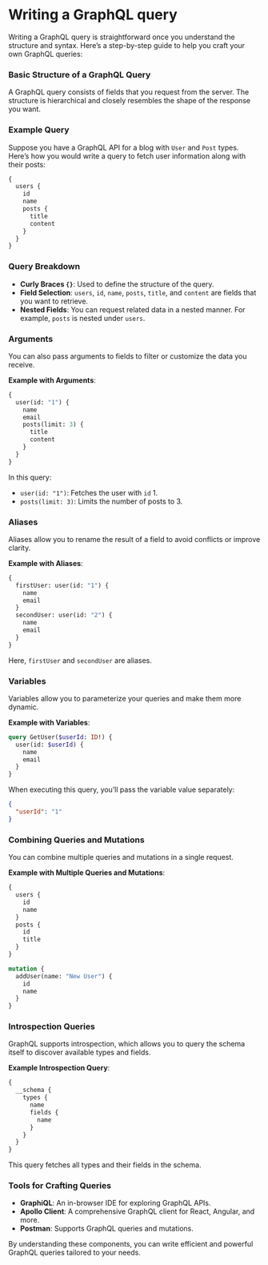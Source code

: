 # Writing a GraphQL query

Writing a GraphQL query is straightforward once you understand the structure and syntax. Here’s a step-by-step guide to help you craft your own GraphQL queries:

### Basic Structure of a GraphQL Query
A GraphQL query consists of fields that you request from the server. The structure is hierarchical and closely resembles the shape of the response you want.

### Example Query
Suppose you have a GraphQL API for a blog with `User` and `Post` types. Here’s how you would write a query to fetch user information along with their posts:

```graphql
{
  users {
    id
    name
    posts {
      title
      content
    }
  }
}
```

### Query Breakdown
- **Curly Braces `{}`**: Used to define the structure of the query.
- **Field Selection**: `users`, `id`, `name`, `posts`, `title`, and `content` are fields that you want to retrieve.
- **Nested Fields**: You can request related data in a nested manner. For example, `posts` is nested under `users`.

### Arguments
You can also pass arguments to fields to filter or customize the data you receive.

**Example with Arguments**:
```graphql
{
  user(id: "1") {
    name
    email
    posts(limit: 3) {
      title
      content
    }
  }
}
```
In this query:
- `user(id: "1")`: Fetches the user with `id` 1.
- `posts(limit: 3)`: Limits the number of posts to 3.

### Aliases
Aliases allow you to rename the result of a field to avoid conflicts or improve clarity.

**Example with Aliases**:
```graphql
{
  firstUser: user(id: "1") {
    name
    email
  }
  secondUser: user(id: "2") {
    name
    email
  }
}
```
Here, `firstUser` and `secondUser` are aliases.

### Variables
Variables allow you to parameterize your queries and make them more dynamic.

**Example with Variables**:
```graphql
query GetUser($userId: ID!) {
  user(id: $userId) {
    name
    email
  }
}
```
When executing this query, you’ll pass the variable value separately:

```json
{
  "userId": "1"
}
```

### Combining Queries and Mutations
You can combine multiple queries and mutations in a single request.

**Example with Multiple Queries and Mutations**:
```graphql
{
  users {
    id
    name
  }
  posts {
    id
    title
  }
}

mutation {
  addUser(name: "New User") {
    id
    name
  }
}
```

### Introspection Queries
GraphQL supports introspection, which allows you to query the schema itself to discover available types and fields.

**Example Introspection Query**:
```graphql
{
  __schema {
    types {
      name
      fields {
        name
      }
    }
  }
}
```

This query fetches all types and their fields in the schema.

### Tools for Crafting Queries
- **GraphiQL**: An in-browser IDE for exploring GraphQL APIs.
- **Apollo Client**: A comprehensive GraphQL client for React, Angular, and more.
- **Postman**: Supports GraphQL queries and mutations.

By understanding these components, you can write efficient and powerful GraphQL queries tailored to your needs.
